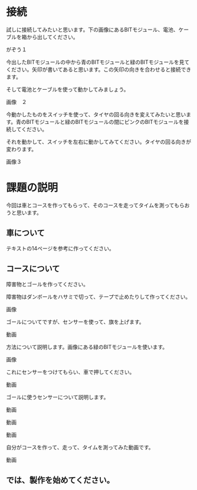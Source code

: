 # 接続
試しに接続してみたいと思います。下の画像にあるBITモジュール、電池、ケーブルを箱から出してください。

がぞう１

今出したBITモジュールの中から青のBITモジュールと緑のBITモジュールを見てください。矢印が書いてあると思います。この矢印の向きを合わせると接続できます。

そして電池とケーブルを使って動かしてみましょう。

画像　２

今動かしたものをスイッチを使って、タイヤの回る向きを変えてみたいと思います。青のBITモジュールと緑のBITモジュールの間にピンクのBITモジュールを接続してください。

それを動かして、スイッチを左右に動かしてみてください。タイヤの回る向きが変わります。

画像３

# 課題の説明
今回は車とコースを作ってもらって、そのコースを走ってタイムを測ってもらおうと思います。

## 車について
テキストの14ページを参考に作ってください。

## コースについて

障害物とゴールを作ってください。

障害物はダンボールをハサミで切って、テープで止めたりして作ってください。

画像

ゴールについてですが、センサーを使って、旗を上げます。

動画

方法について説明します。画像にある緑のBITモジュールを使います。

画像

これにセンサーをつけてもらい、車で押してください。

動画

ゴールに使うセンサーについて説明します。

動画

動画

動画

自分がコースを作って、走って、タイムを測ってみた動画です。

動画

## では、製作を始めてください。